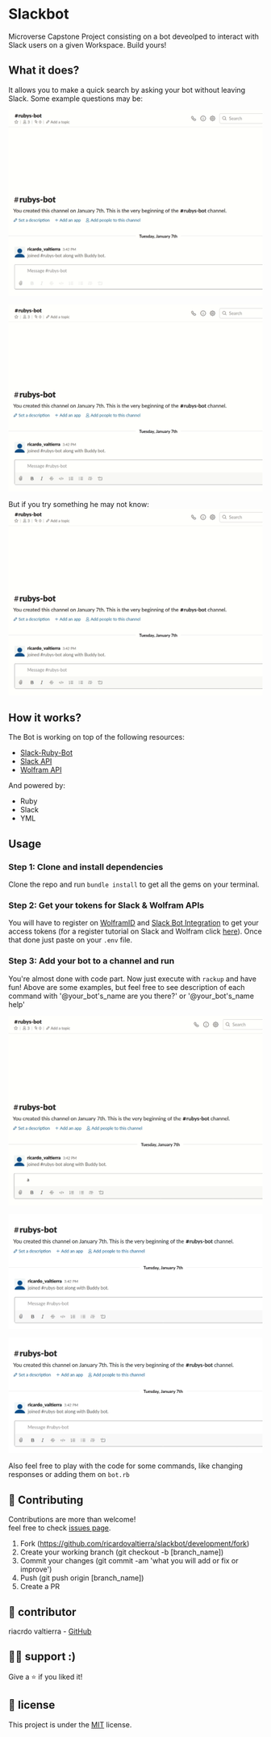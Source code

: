 Slackbot
==============

Microverse Capstone Project consisting on a bot deveolped to interact with Slack users on a given Workspace. Build yours!

## What it does?
It allows you to make a quick search by asking your bot without leaving Slack. Some example questions may be:

![Example question 1](img/question_1.gif)

![Example question 2](img/question_2.gif)

But if you try something he may not know:
![Example question 3](img/question_3.gif)

## How it works?
The Bot is working  on top of the following resources:

- [Slack-Ruby-Bot](https://github.com/slack-ruby/slack-ruby-bot#slack-ruby-bot)
- [Slack API](http://api.slack.com)
- [Wolfram API](https://account.wolfram.com/auth/sign-in)

And powered by:

- Ruby
- Slack
- YML

## Usage
### Step 1: Clone and install dependencies
Clone the repo and run `bundle install` to get all the gems on your terminal.
### Step 2: Get your tokens for Slack & Wolfram APIs
You will have to register on [WolframID](http://account.wolfram.com/wolframid) and [Slack Bot Integration](http://slack.com/services/new/bot) to get your access tokens (for a register tutorial on Slack and Wolfram click [here](TUTORIAL.md)). Once that done just paste on your `.env` file. 
### Step 3: Add your bot to a channel and run
You're almost done with code part. Now just execute with `rackup` and have fun! Above are some examples, but feel free to see description of each command with '@your_bot's_name are you there?' or '@your_bot's_name help'

![Command description 1](img/question.gif)

![Command description 2](img/help_are_you_there.gif)

![Command description 3](img/help_could_you_please.gif)

Also feel free to play with the code for some commands, like changing responses or adding them on `bot.rb`

## 🤝 Contributing

Contributions are more than welcome!<br/>feel free to check [issues page](http://github.com/ricardovaltierra/slackbot/issues/).

1. Fork (https://github.com/ricardovaltierra/slackbot/development/fork)
2. Create your working branch (git checkout -b [branch_name])
3. Commit your changes (git commit -am 'what you will add or fix or improve')
4. Push (git push origin [branch_name])
5. Create a PR

## 🤖 contributor

riacrdo valtierra - [GitHub](https://github.com/ricardovaltierra)



## 🙋‍♂ support :)

Give a ⭐️ if you liked it!



## 📝 license

This project is under the [MIT](LICENSE) license.
